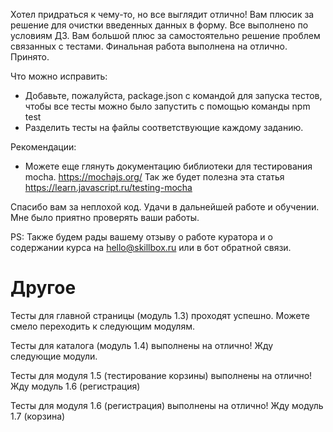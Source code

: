 Хотел придраться к чему-то, но все выглядит отлично! Вам плюсик за решение для очистки введенных данных в форму.
Все выполнено по условиям ДЗ. Вам большой плюс за самостоятельно решение проблем связанных с тестами. Финальная работа выполнена на отлично.
Принято.


Что можно исправить:
- Добавьте, пожалуйста, package.json c командой для запуска тестов, чтобы все тесты можно было запустить с помощью команды npm test
- Разделить тесты на файлы соответствующие каждому заданию.


Рекомендации:
- Можете еще глянуть документацию библиотеки для тестирования mocha.
https://mochajs.org/
Так же будет полезна эта статья
https://learn.javascript.ru/testing-mocha

Спасибо вам за неплохой код. Удачи в дальнейшей работе и обучении. Мне было приятно проверять ваши работы.

PS: Также будем рады вашему отзыву о работе куратора и о содержании курса на hello@skillbox.ru или в бот обратной связи.


# Другое
Тесты для главной страницы (модуль 1.3) проходят успешно. Можете смело переходить к следующим модулям.

Тесты для каталога (модуль 1.4) выполнены на отлично! Жду следующие модули.

Тесты для модуля 1.5 (тестирование корзины) выполнены на отлично! Жду модуль 1.6 (регистрация)

Тесты для модуля 1.6 (регистрация) выполнены на отлично! Жду модуль 1.7 (корзина)
